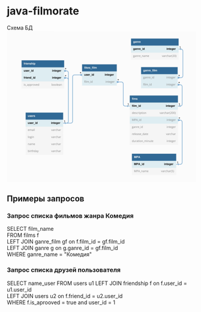 # java-filmorate
Схема БД
![Схема БД](src/main/resources/filmorate_DB.jpg)

## Примеры запросов
### Запрос списка фильмов жанра Комедия
SELECT film_name  
FROM films f  
LEFT JOIN ganre_film gf on f.film_id = gf.film_id  
LEFT JOIN ganre g on g.ganre_id = gf.film_id  
WHERE ganre_name = "Комедия" 
  
### Запрос списка друзей пользователя 
SELECT name_user
FROM users u1
LEFT JOIN friendship f on f.user_id = u1.user_id  
LEFT JOIN users u2 on f.friend_id = u2.user_id  
WHERE f.is_aprooved = true and user_id = 1



